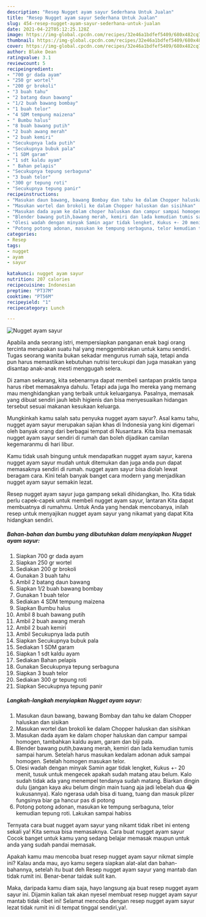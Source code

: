 ```yaml
---
description: "Resep Nugget ayam sayur Sederhana Untuk Jualan"
title: "Resep Nugget ayam sayur Sederhana Untuk Jualan"
slug: 454-resep-nugget-ayam-sayur-sederhana-untuk-jualan
date: 2021-04-22T05:12:25.128Z
image: https://img-global.cpcdn.com/recipes/32e46a1bdfef5409/680x482cq70/nugget-ayam-sayur-foto-resep-utama.jpg
thumbnail: https://img-global.cpcdn.com/recipes/32e46a1bdfef5409/680x482cq70/nugget-ayam-sayur-foto-resep-utama.jpg
cover: https://img-global.cpcdn.com/recipes/32e46a1bdfef5409/680x482cq70/nugget-ayam-sayur-foto-resep-utama.jpg
author: Blake Dean
ratingvalue: 3.1
reviewcount: 5
recipeingredient:
- "700 gr dada ayam"
- "250 gr wortel"
- "200 gr brokoli"
- "3 buah tahu"
- "2 batang daun bawang"
- "1/2 buah bawang bombay"
- "1 buah telor"
- "4 SDM tempung maizena"
- " Bumbu halus"
- "8 buah bawang putih"
- "2 buah awang merah"
- "2 buah kemiri"
- "Secukupnya lada putih"
- "Secukupnya bubuk pala"
- "1 SDM garam"
- "1 sdt kaldu ayam"
- " Bahan pelapis"
- "Secukupnya tepung serbaguna"
- "3 buah telor"
- "300 gr tepung roti"
- "Secukupnya tepung panir"
recipeinstructions:
- "Masukan daun bawang, bawang Bombay dan tahu ke dalam Chopper haluskan dan sisikan"
- "Masukan wortel dan brokoli ke dalam Chopper haluskan dan sisihkan"
- "Masukan dada ayam ke dalam choper haluskan dan campur sampai homogen, tambahkan kaldu ayam, garam dan biji pala."
- "Blender bawang putih,bawang merah, kemiri dan lada kemudian tumis sampai harum. Setelah harus masukan kedalam adonan aduk sampai homogen. Setelah homogen masukan telor."
- "Olesi wadah dengan minyak Samin agar tidak lengket, Kukus +- 20 menit, tusuk untuk mengecek apakah sudah matang atau belum. Kalo sudah tidak ada yang menempel tendanya sudah matang. Biarkan dingin dulu (jangan kaya aku belum dingin main tuang aja jadi lebelah dua 😂kukusannya). Kalo ngerasa udah bisa di tuang, tuang dan masuk plizer fungsinya biar ga hancur pas di potong"
- "Potong potong adonan, masukan ke tempung serbaguna, telor kemudian tepung roti. Lakukan sampai habiss"
categories:
- Resep
tags:
- nugget
- ayam
- sayur

katakunci: nugget ayam sayur 
nutrition: 207 calories
recipecuisine: Indonesian
preptime: "PT37M"
cooktime: "PT56M"
recipeyield: "1"
recipecategory: Lunch

---
```



![Nugget ayam sayur](https://img-global.cpcdn.com/recipes/32e46a1bdfef5409/680x482cq70/nugget-ayam-sayur-foto-resep-utama.jpg)

Apabila anda seorang istri, mempersiapkan panganan enak bagi orang tercinta merupakan suatu hal yang menggembirakan untuk kamu sendiri. Tugas seorang  wanita bukan sekadar mengurus rumah saja, tetapi anda pun harus memastikan kebutuhan nutrisi tercukupi dan juga masakan yang disantap anak-anak mesti menggugah selera.

Di zaman  sekarang, kita sebenarnya dapat membeli santapan praktis tanpa harus ribet memasaknya dahulu. Tetapi ada juga lho mereka yang memang mau menghidangkan yang terbaik untuk keluarganya. Pasalnya, memasak yang dibuat sendiri jauh lebih higienis dan bisa menyesuaikan hidangan tersebut sesuai makanan kesukaan keluarga. 



Mungkinkah kamu salah satu penyuka nugget ayam sayur?. Asal kamu tahu, nugget ayam sayur merupakan sajian khas di Indonesia yang kini digemari oleh banyak orang dari berbagai tempat di Nusantara. Kita bisa memasak nugget ayam sayur sendiri di rumah dan boleh dijadikan camilan kegemaranmu di hari libur.

Kamu tidak usah bingung untuk mendapatkan nugget ayam sayur, karena nugget ayam sayur mudah untuk ditemukan dan juga anda pun dapat memasaknya sendiri di rumah. nugget ayam sayur bisa diolah lewat beragam cara. Kini telah banyak banget cara modern yang menjadikan nugget ayam sayur semakin lezat.

Resep nugget ayam sayur juga gampang sekali dihidangkan, lho. Kita tidak perlu capek-capek untuk membeli nugget ayam sayur, lantaran Kita dapat membuatnya di rumahmu. Untuk Anda yang hendak mencobanya, inilah resep untuk menyajikan nugget ayam sayur yang nikamat yang dapat Kita hidangkan sendiri.

<!--inarticleads1-->

##### Bahan-bahan dan bumbu yang dibutuhkan dalam menyiapkan Nugget ayam sayur:

1. Siapkan 700 gr dada ayam
1. Siapkan 250 gr wortel
1. Sediakan 200 gr brokoli
1. Gunakan 3 buah tahu
1. Ambil 2 batang daun bawang
1. Siapkan 1/2 buah bawang bombay
1. Gunakan 1 buah telor
1. Sediakan 4 SDM tempung maizena
1. Siapkan  Bumbu halus
1. Ambil 8 buah bawang putih
1. Ambil 2 buah awang merah
1. Ambil 2 buah kemiri
1. Ambil Secukupnya lada putih
1. Siapkan Secukupnya bubuk pala
1. Sediakan 1 SDM garam
1. Siapkan 1 sdt kaldu ayam
1. Sediakan  Bahan pelapis
1. Gunakan Secukupnya tepung serbaguna
1. Siapkan 3 buah telor
1. Sediakan 300 gr tepung roti
1. Siapkan Secukupnya tepung panir




<!--inarticleads2-->

##### Langkah-langkah menyiapkan Nugget ayam sayur:

1. Masukan daun bawang, bawang Bombay dan tahu ke dalam Chopper haluskan dan sisikan
1. Masukan wortel dan brokoli ke dalam Chopper haluskan dan sisihkan
1. Masukan dada ayam ke dalam choper haluskan dan campur sampai homogen, tambahkan kaldu ayam, garam dan biji pala.
1. Blender bawang putih,bawang merah, kemiri dan lada kemudian tumis sampai harum. Setelah harus masukan kedalam adonan aduk sampai homogen. Setelah homogen masukan telor.
1. Olesi wadah dengan minyak Samin agar tidak lengket, Kukus +- 20 menit, tusuk untuk mengecek apakah sudah matang atau belum. Kalo sudah tidak ada yang menempel tendanya sudah matang. Biarkan dingin dulu (jangan kaya aku belum dingin main tuang aja jadi lebelah dua 😂kukusannya). Kalo ngerasa udah bisa di tuang, tuang dan masuk plizer fungsinya biar ga hancur pas di potong
1. Potong potong adonan, masukan ke tempung serbaguna, telor kemudian tepung roti. Lakukan sampai habiss




Ternyata cara buat nugget ayam sayur yang nikamt tidak ribet ini enteng sekali ya! Kita semua bisa memasaknya. Cara buat nugget ayam sayur Cocok banget untuk kamu yang sedang belajar memasak maupun untuk anda yang sudah pandai memasak.

Apakah kamu mau mencoba buat resep nugget ayam sayur nikmat simple ini? Kalau anda mau, ayo kamu segera siapkan alat-alat dan bahan-bahannya, setelah itu buat deh Resep nugget ayam sayur yang mantab dan tidak rumit ini. Benar-benar taidak sulit kan. 

Maka, daripada kamu diam saja, hayo langsung aja buat resep nugget ayam sayur ini. Dijamin kalian tak akan nyesel membuat resep nugget ayam sayur mantab tidak ribet ini! Selamat mencoba dengan resep nugget ayam sayur lezat tidak rumit ini di tempat tinggal sendiri,ya!.

